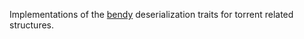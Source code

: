Implementations of the [bendy](https://github.com/P3KI/bendy) deserialization traits for torrent related structures.
